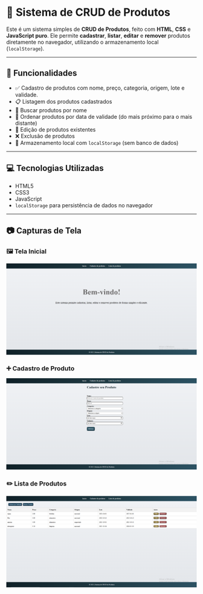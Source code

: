 # 🛒 Sistema de CRUD de Produtos

Este é um sistema simples de **CRUD de Produtos**, feito com **HTML**, **CSS** e **JavaScript puro**. Ele permite **cadastrar**, **listar**, **editar** e **remover** produtos diretamente no navegador, utilizando o armazenamento local (`localStorage`).



---

## 🔧 Funcionalidades

- ✅ Cadastro de produtos com nome, preço, categoria, origem, lote e validade.
- 📋 Listagem dos produtos cadastrados
- 🔎 Buscar produtos por nome
- 📅 Ordenar produtos por data de validade (do mais próximo para o mais distante)
- 📝 Edição de produtos existentes
- ❌ Exclusão de produtos
- 💾 Armazenamento local com `localStorage` (sem banco de dados)

---

## 💻 Tecnologias Utilizadas

- HTML5
- CSS3
- JavaScript 
- `localStorage` para persistência de dados no navegador

---

## 📷 Capturas de Tela

### 🖼️ Tela Inicial  
![Tela Inicial](assets/telainicial.PNG)

### ➕ Cadastro de Produto  
![Cadastro de Produto](assets/cadastro.PNG)

### ✏️ Lista de Produtos
![Lista de Produtos](assets/lista.PNG)



